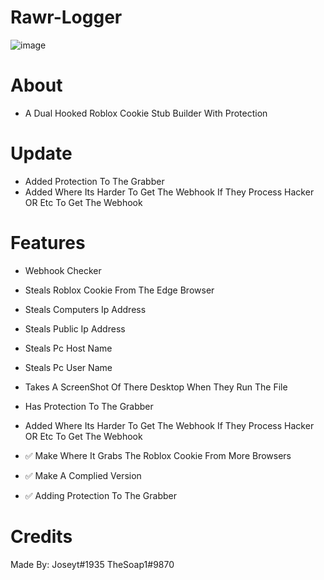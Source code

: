 # Rawr-Logger
![image](https://user-images.githubusercontent.com/106576578/189467399-8388b8c6-dfd6-428e-8182-dfe671e846cf.png)


# About
- A Dual Hooked Roblox Cookie Stub Builder With Protection

# Update
- Added Protection To The Grabber
- Added Where Its Harder To Get The Webhook If They Process Hacker OR Etc To Get The Webhook
# Features
- Webhook Checker
- Steals Roblox Cookie From The Edge Browser
- Steals Computers Ip Address
- Steals Public Ip Address
- Steals Pc Host Name
- Steals Pc User Name
- Takes A ScreenShot Of There Desktop When They Run The File
-  Has Protection To The Grabber
 - Added Where Its Harder To Get The Webhook If They Process Hacker OR Etc To Get The Webhook

- ✅ Make Where It Grabs The Roblox Cookie From More Browsers
- ✅ Make A Complied Version 
- ✅  Adding Protection To The Grabber
# Credits
Made By:
Joseyt#1935
TheSoap1#9870
